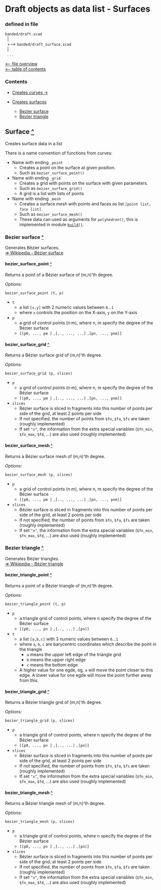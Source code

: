 Draft objects as data list - Surfaces
=====================================

### defined in file
`banded/draft.scad`  
` `|  
` `+--> `banded/draft_surface.scad`  
` `|  
` `. . .  

[<-- file overview](file_overview.md)  
[<-- table of contents](contents.md)  

### Contents
[contents]: #contents "Up to Contents"
- [Creates curves ->](draft_curves.md)

- [Creates surfaces](#surface-)
  - [Bezier surface](#bezier-surface-)
  - [Bezier triangle](#bezier-triangle-)

[build]: draft_primitives.md#build-


Surface [^][contents]
---------------------
Creates surface data in a list

There is a name convention of functions from curves:
- Name with ending `_point`
  - Creates a point on the surface at given position.
  - Such as `bezier_surface_point()`
- Name with ending `_grid`
  - Creates a grid with points on the surface with given parameters.
  - Such as `bezier_surface_grid()`
  - A grid is a list with lists of points
- Name with ending `_mesh`
  - Creates a surface mesh with points and faces as list `[point list, face list]`.
  - Such as `bezier_surface_mesh()`
  - These data can used as arguments for `polyhedron()`,
    this is implemented in module [`build()`][build].


### Bezier surface [^][contents]
Generates Bézier surfaces.  
[=> Wikipedia - Bézier surface](https://en.wikipedia.org/wiki/B%C3%A9zier_surface)

#### bezier_surface_point [^][contents]
Returns a point of a Bézier surface of (m,n)'th degree.

_Options:_
```OpenSCAD
bezier_surface_point (t, p)
```
- `t`
  - a list `[x,y]` with 2 numeric values between `0`...`1`
  - where `x` controls the position on the X-axis, `y` on the Y-axis
- `p`
  - a grid of control points (n·m), where n, m specify the degree of the Bézier surface
  - `[[p0, ..., pm ]`
    `,[.., ..., ...]`
    `,[pn, ..., pnm]]`

#### bezier_surface_grid [^][contents]
Returns a Bézier surface grid of (m,n)'th degree.

_Options:_
```OpenSCAD
bezier_surface_grid (p, slices)
```
- `p`
  - a grid of control points (n·m), where n, m specify the degree of the Bézier surface
  - `[[p0, ..., pm ]`
    `,[.., ..., ...]`
    `,[pn, ..., pnm]]`
- `slices`
  - Bézier surface is sliced in fragments into this number of points per side of the grid,
    at least 2 points per side
  - If not specified, the number of points from `$fn`, `$fa`, `$fs` are taken (roughly implemented)
  - If set `"x"`, the information from the extra special variables
    (`$fn_min`, `$fn_max`, `$fd`, ...) are also used  (roughly implemented)

#### bezier_surface_mesh [^][contents]
Returns a Bézier surface mesh of (m,n)'th degree.

_Options:_
```OpenSCAD
bezier_surface_mesh (p, slices)
```
- `p`
  - a grid of control points (n·m), where n, m specify the degree of the Bézier surface
  - `[[p0, ..., pm ]`
    `,[.., ..., ...]`
    `,[pn, ..., pnm]]`
- `slices`
  - Bézier surface is sliced in fragments into this number of points per side of the grid,
    at least 2 points per side
  - If not specified, the number of points from `$fn`, `$fa`, `$fs` are taken (roughly implemented)
  - If set `"x"`, the information from the extra special variables
    (`$fn_min`, `$fn_max`, `$fd`, ...) are also used  (roughly implemented)


### Bezier triangle [^][contents]
Generates Bézier triangles.  
[=> Wikipedia - Bézier triangle](https://en.wikipedia.org/wiki/B%C3%A9zier_triangle)

#### bezier_triangle_point [^][contents]
Returns a point of a Bézier triangle of (m,n)'th degree.

_Options:_
```OpenSCAD
bezier_triangle_point (t, p)
```
- `p`
  - a triangle grid of control points, where n specify the degree of the Bézier surface
  - `[[p0, ..., pn ]`
    `,[.., ...]`
    `,[pn]]`
- `t`
  - a list `[a,b,c]` with 3 numeric values between `0`...`1`
  - where `a`, `b`, `c` are barycentric coordinates which describe the point in the triangle
    - `a` means the upper left edge of the triangle grid
    - `b` means the upper right edge
    - `c` means the bottom edge
  - A higher value for one egde, eg. `a` will move the point closer to this edge.
    A lower value for one egde will move the point further away from this.

#### bezier_triangle_grid [^][contents]
Returns a Bézier triangle grid of (m,n)'th degree.

_Options:_
```OpenSCAD
bezier_triangle_grid (p, slices)
```
- `p`
  - a triangle grid of control points, where n specify the degree of the Bézier surface
  - `[[p0, ..., pn ]`
    `,[.., ...]`
    `,[pn]]`
- `slices`
  - Bézier surface is sliced in fragments into this number of points per side of the grid,
    at least 2 points per side
  - If not specified, the number of points from `$fn`, `$fa`, `$fs` are taken (roughly implemented)
  - If set `"x"`, the information from the extra special variables
    (`$fn_min`, `$fn_max`, `$fd`, ...) are also used  (roughly implemented)

#### bezier_triangle_mesh [^][contents]
Returns a Bézier triangle mesh of (m,n)'th degree.

_Options:_
```OpenSCAD
bezier_triangle_mesh (p, slices)
```
- `p`
  - a triangle grid of control points, where n specify the degree of the Bézier surface
  - `[[p0, ..., pn ]`
    `,[.., ...]`
    `,[pn]]`
- `slices`
  - Bézier surface is sliced in fragments into this number of points per side of the grid,
    at least 2 points per side
  - If not specified, the number of points from `$fn`, `$fa`, `$fs` are taken (roughly implemented)
  - If set `"x"`, the information from the extra special variables
    (`$fn_min`, `$fn_max`, `$fd`, ...) are also used  (roughly implemented)

